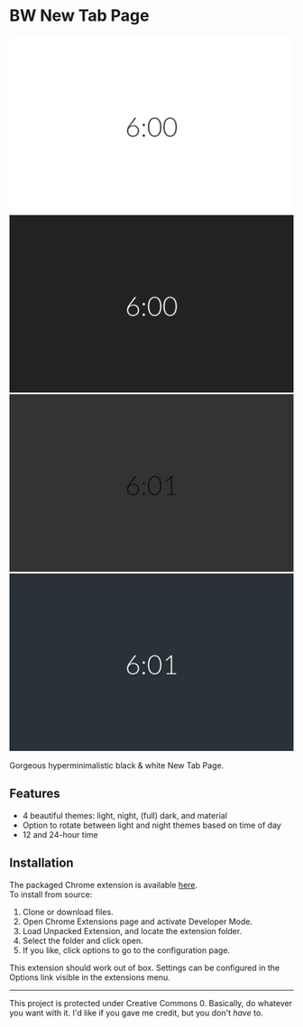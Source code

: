 # BW New Tab Page
![Screenshot 1](screen1.png) ![Screenshot 2](screen2.png) ![Screenshot 3](screen3.png) ![Screenshot 4](screen4.png)

Gorgeous hyperminimalistic black & white New Tab Page.

## Features
* 4 beautiful themes: light, night, (full) dark, and material
* Option to rotate between light and night themes based on time of day
* 12 and 24-hour time

## Installation
The packaged Chrome extension is available [here](https://chrome.google.com/webstore/detail/doiinciigjmmlnbehjjjkeoamihggkba).  
To install from source:
1. Clone or download files.
2. Open Chrome Extensions page and activate Developer Mode.
3. Load Unpacked Extension, and locate the extension folder.
4. Select the folder and click open.
5. If you like, click options to go to the configuration page.

This extension should work out of box. Settings can be configured in the Options link visible in the extensions menu.

--------------------------------------------------------------------------------

This project is protected under Creative Commons 0. Basically, do whatever you want with it. I'd like if you gave me credit, but you don't _have_ to.
